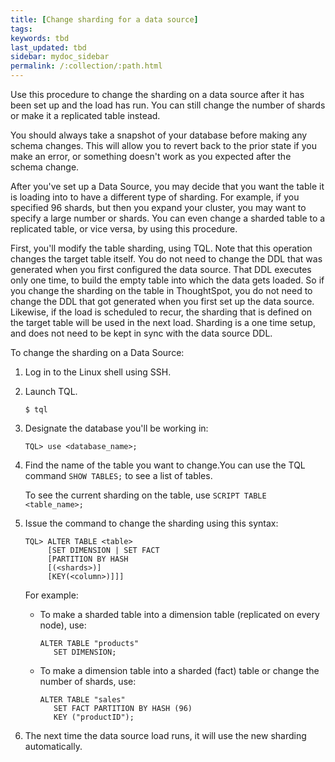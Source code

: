 ```yaml
---
title: [Change sharding for a data source]
tags:
keywords: tbd
last_updated: tbd
sidebar: mydoc_sidebar
permalink: /:collection/:path.html
---
```

Use this procedure to change the sharding on a data source after it has been set up and the load has run. You can still change the number of shards or make it a replicated table instead.

You should always take a snapshot of your database before making any schema changes. This will allow you to revert back to the prior state if you make an error, or something doesn't work as you expected after the schema change.

After you've set up a Data Source, you may decide that you want the table it is loading into to have a different type of sharding. For example, if you specified 96 shards, but then you expand your cluster, you may want to specify a large number or shards. You can even change a sharded table to a replicated table, or vice versa, by using this procedure.

First, you'll modify the table sharding, using TQL. Note that this operation changes the target table itself. You do not need to change the DDL that was generated when you first configured the data source. That DDL executes only one time, to build the empty table into which the data gets loaded. So if you change the sharding on the table in ThoughtSpot, you do not need to change the DDL that got generated when you first set up the data source. Likewise, if the load is scheduled to recur, the sharding that is defined on the target table will be used in the next load. Sharding is a one time setup, and does not need to be kept in sync with the data source DDL.

To change the sharding on a Data Source:

1. Log in to the Linux shell using SSH.
2. Launch TQL.
    ```
    $ tql
    ```
3.  Designate the database you'll be working in:

    ```
    TQL> use <database_name>;
    ```

4.  Find the name of the table you want to change.You can use the TQL command `SHOW TABLES;` to see a list of tables.

    To see the current sharding on the table, use `SCRIPT TABLE <table_name>;`

5.  Issue the command to change the sharding using this syntax:

    ```
    TQL> ALTER TABLE <table>
         [SET DIMENSION | SET FACT
         [PARTITION BY HASH
         [(<shards>)]
         [KEY(<column>)]]]
    ```

    For example:

    -   To make a sharded table into a dimension table \(replicated on every node\), use:

        ```
        ALTER TABLE "products"
           SET DIMENSION;
        ```

    -   To make a dimension table into a sharded \(fact\) table or change the number of shards, use:

        ```
        ALTER TABLE "sales"
           SET FACT PARTITION BY HASH (96)
           KEY ("productID");
        ```

6. The next time the data source load runs, it will use the new sharding automatically.
